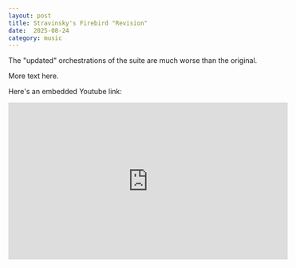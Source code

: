```yaml
---
layout: post
title: Stravinsky's Firebird "Revision" 
date:  2025-08-24
category: music
---
```


The "updated" orchestrations of the suite are much worse than the original.

More text here.

Here's an embedded Youtube link:

<!-- {% include youtube.html id="HDqR1qHLKEc" %} -->

<iframe width="560" height="315" src="https://www.youtube.com/embed/HDqR1qHLKEc?si=Cds3Nk_w6r4ylxov" title="YouTube video player" frameborder="0" allow="accelerometer; autoplay; clipboard-write; encrypted-media; gyroscope; picture-in-picture; web-share" referrerpolicy="strict-origin-when-cross-origin" allowfullscreen></iframe>